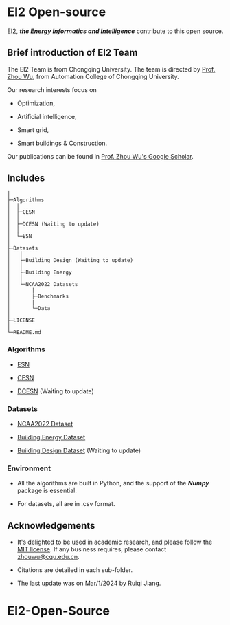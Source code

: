 # EI2 Open-source

EI2, ***the Energy Informatics and Intelligence*** contribute to this open source.

## Brief introduction of EI2 Team

The EI2 Team is from Chongqing University. 
The team is directed by [Prof. Zhou Wu](http://accu.cqu.edu.cn/info/1249/4983.htm), from Automation College of Chongqing University.

Our research interests focus on 

- Optimization, 

- Artificial intelligence, 

- Smart grid, 

- Smart buildings & Construction. 

Our publications can be found in [Prof. Zhou Wu's Google Scholar](https://scholar.google.com.hk/citations?user=ckK46o4AAAAJ&hl=en).

## Includes

    │
    ├─Algorithms
    │  │
    │  ├─CESN
    │  │
    │  ├─DCESN (Waiting to update)
    │  │
    │  └─ESN
    │
    ├─Datasets
    │	│
    │	├─Building Design (Waiting to update)
    │	│	
    │	├─Building Energy
    │	│
    │	└─NCAA2022 Datasets
    │		|
    │		├─Benchmarks
    │		|
    │		└─Data
    │
    ├─LICENSE
    │
    └─README.md


### Algorithms

- [ESN](./Algorithms/ESN)

- [CESN](./Algorithms/CESN)

- [DCESN](./Algorithms/DCESN) (Waiting to update)

### Datasets

- [NCAA2022 Dataset](./Datasets/NCAA2022-Dataset)

- [Building Energy Dataset](./Datasets/Building-Energy)

- [Building Design Dataset](./Datasets/Building-Design) (Waiting to update)

### Environment

- All the algorithms are built in Python, and the support of the ***Numpy*** package is essential.

- For datasets, all are in .csv format.

## Acknowledgements

- It's delighted to be used in academic research, and please follow the [MIT license](./LICENSE). If any business requires, please contact zhouwu@cqu.edu.cn.

- Citations are detailed in each sub-folder.

- The last update was on Mar/1/2024 by Ruiqi Jiang.

# EI2-Open-Source
